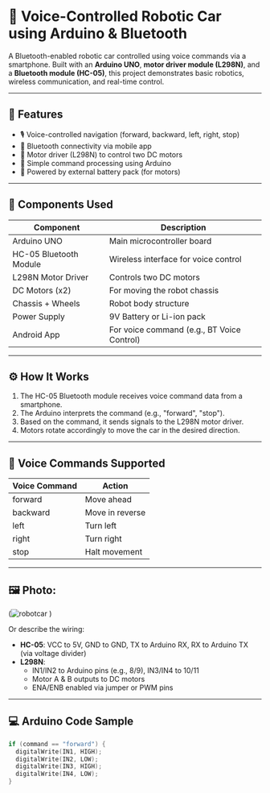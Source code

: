 # 🚗 Voice-Controlled Robotic Car using Arduino & Bluetooth

A Bluetooth-enabled robotic car controlled using voice commands via a smartphone. Built with an **Arduino UNO**, **motor driver module (L298N)**, and a **Bluetooth module (HC-05)**, this project demonstrates basic robotics, wireless communication, and real-time control.

---

## 🔧 Features

- 🎙️ Voice-controlled navigation (forward, backward, left, right, stop)
- 📱 Bluetooth connectivity via mobile app
- 🔌 Motor driver (L298N) to control two DC motors
- 🧠 Simple command processing using Arduino
- 🔋 Powered by external battery pack (for motors)

---

## 🧰 Components Used

| Component             | Description                            |
|----------------------|----------------------------------------|
| Arduino UNO          | Main microcontroller board             |
| HC-05 Bluetooth Module | Wireless interface for voice control  |
| L298N Motor Driver   | Controls two DC motors                 |
| DC Motors (x2)       | For moving the robot chassis           |
| Chassis + Wheels     | Robot body structure                   |
| Power Supply         | 9V Battery or Li-ion pack              |
| Android App          | For voice command (e.g., BT Voice Control) |

---

## ⚙️ How It Works

1. The HC-05 Bluetooth module receives voice command data from a smartphone.
2. The Arduino interprets the command (e.g., "forward", "stop").
3. Based on the command, it sends signals to the L298N motor driver.
4. Motors rotate accordingly to move the car in the desired direction.

---

## 🧪 Voice Commands Supported

| Voice Command | Action         |
|---------------|----------------|
| forward       | Move ahead     |
| backward      | Move in reverse|
| left          | Turn left      |
| right         | Turn right     |
| stop          | Halt movement  |

---

## 🖼️ Photo:

(![robotcar](https://github.com/user-attachments/assets/71c0fb84-c562-44a1-9839-ebb64efc68e1)
)

Or describe the wiring:
- **HC-05**: VCC to 5V, GND to GND, TX to Arduino RX, RX to Arduino TX (via voltage divider)
- **L298N**:
  - IN1/IN2 to Arduino pins (e.g., 8/9), IN3/IN4 to 10/11
  - Motor A & B outputs to DC motors
  - ENA/ENB enabled via jumper or PWM pins

---

## 💻 Arduino Code Sample

```cpp
if (command == "forward") {
  digitalWrite(IN1, HIGH);
  digitalWrite(IN2, LOW);
  digitalWrite(IN3, HIGH);
  digitalWrite(IN4, LOW);
}
